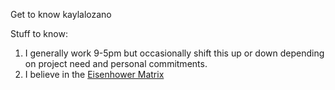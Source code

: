 Get to know kaylalozano

Stuff to know:
 
   1. I generally work 9-5pm but occasionally shift this up or down depending on project need and personal commitments.
   2. I believe in the [Eisenhower Matrix](https://www.eisenhower.me/eisenhower-matrix/)
